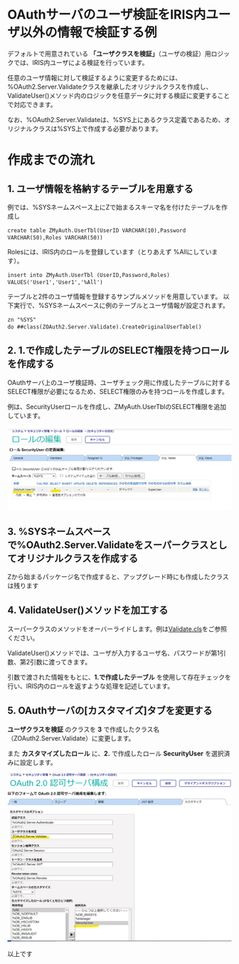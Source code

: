 # OAuthサーバのユーザ検証をIRIS内ユーザ以外の情報で検証する例

デフォルトで用意されている **「ユーザクラスを検証」**（ユーザの検証）用ロジックでは、IRIS内ユーザによる検証を行っています。

任意のユーザ情報に対して検証するように変更するためには、%OAuth2.Server.Validateクラスを継承したオリジナルクラスを作成し、ValidateUser()メソッド内のロジックを任意データに対する検証に変更することで対応できます。

なお、%OAuth2.Server.Validateは、%SYS上にあるクラス定義であるため、オリジナルクラスは%SYS上で作成する必要があります。

# 作成までの流れ

## 1. ユーザ情報を格納するテーブルを用意する

例では、%SYSネームスペース上にZで始まるスキーマ名を付けたテーブルを作成し
    
```
create table ZMyAuth.UserTbl(UserID VARCHAR(10),Password VARCHAR(50),Roles VARCHAR(50))
```
    
Rolesには、IRIS内のロールを登録しています（とりあえず %Allにしています）。

```
insert into ZMyAuth.UserTbl (UserID,Password,Roles) VALUES('User1','User1','%All')
```
    
テーブルと2件のユーザ情報を登録するサンプルメソッドを用意しています。
以下実行で、%SYSネームスペースに例のテーブルとユーザ情報が設定されます。

```
zn "%SYS"
do ##class(ZOAuth2.Server.Validate).CreateOriginalUserTable()
```

## 2. 1.で作成したテーブルのSELECT権限を持つロールを作成する

OAuthサーバ上のユーザ検証時、ユーザチェック用に作成したテーブルに対するSELECT権限が必要になるため、SELECT権限のみを持つロールを作成します。

例は、SecurityUserロールを作成し、ZMyAuth.UserTblのSELECT権限を追加しています。

![](Role-Select.png)


## 3. %SYSネームスペースで%OAuth2.Server.Validateをスーパークラスとしてオリジナルクラスを作成する

Zから始まるパッケージ名で作成すると、アップグレード時にも作成したクラスは残ります


## 4. ValidateUser()メソッドを加工する

スーパークラスのメソッドをオーバーライドします。例は[Validate.cls](ZOAuth2/Server/Validate.cls)をご参照ください。


ValidateUser()メソッドでは、ユーザが入力するユーザ名、パスワードが第1引数、第2引数に渡ってきます。

引数で渡された情報をもとに、**1.で作成したテーブル** を使用して存在チェックを行い、IRIS内のロールを返すような処理を記述しています。

## 5. OAuthサーバの[カスタマイズ]タブを変更する

**ユーザクラスを検証** のクラスを **3** で作成したクラス名（ZOAuth2.Server.Validate）に変更します。

また **カスタマイズしたロール** に、**2.** で作成したロール **SecurityUser** を選択済みに設定します。

![](OAuthServer-Customize.png)

以上です
